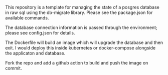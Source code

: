 This repository is a template for managing the state of a posgres database in raw sql using the db-migrate library. Please see the package.json for available commands.

The database connection information is passed through the environment; please see config.json for details.

The Dockerfile will build an image which will upgrade the database and then exit. I would deploy this inside kubernetes or docker-compose alongside the applicaton and database.

Fork the repo and add a github action to build and push the image on commit.
